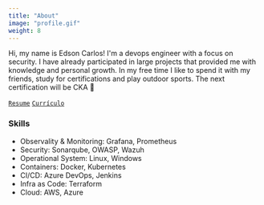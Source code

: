 ```yaml
---
title: "About"
image: "profile.gif"
weight: 8
---
```


Hi, my name is Edson Carlos! I'm a devops engineer with a focus on security. I have already participated in large projects that provided me with knowledge and personal growth. In my free time I like to spend it with my friends, study for certifications and play outdoor sports. The next certification will be CKA 💪

[`Resume`](https://drive.google.com/file/d/1xKGG0nNF5Oz5XIRYGpjDwVKLC4p-BMUo/view?usp=sharing) [`Currículo`](https://drive.google.com/file/d/1W-bM3DKa3AiLQVN0TMg3IhmW20pxQJ4k/view?usp=sharing)




### Skills


* Observality & Monitoring: Grafana, Prometheus
* Security: Sonarqube, OWASP, Wazuh
* Operational System: Linux, Windows
* Containers: Docker, Kubernetes
* CI/CD: Azure DevOps, Jenkins
* Infra as Code: Terraform 
* Cloud: AWS, Azure

